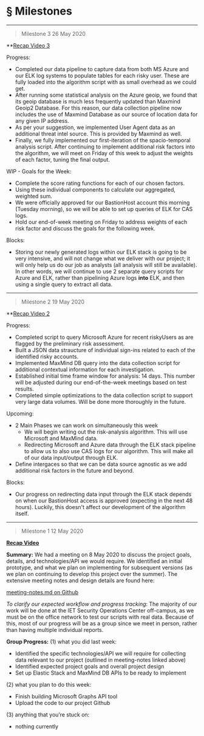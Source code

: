 ﻿
# § Milestones

------

> Milestone 3
> 26 May 2020

**[Recap Video 3](https://www.youtube.com/watch?v=u0Wd7o9tq_M)

Progress:
- Completed our data pipeline to capture data from both MS Azure and our ELK log systems to populate tables for each risky user. These are fully loaded into the algorithm script with as small overhead as we could get.
- After running some statistical analysis on the Azure geoip, we found that its geoip database is much less frequently updated than Maxmind Geoip2 Database. For this reason, our data collection pipeline now includes the use of Maxmind Database as our source of location data for any given IP address.
- As per your suggestion, we implemented User Agent data as an additional threat intel source. This is provided by Maxmind as well.
- Finally, we fully implemented our first-iteration of the spacio-temporal analysis script. After continuing to implement additional risk factors into the algorithm, we will meet on Friday of this week to adjust the weights of each factor, tuning the final output.

WIP - Goals for the Week:
- Complete the score rating functions for each of our chosen factors.
- Using these individual components to calculate our aggregated, weighted sum.
- We were officially approved for our BastionHost account this morning (Tuesday morning), so we will be able to set up queries of ELK for CAS logs.
- Hold our end-of-week meeting on Friday to address weights of each risk factor and discuss the goals for the following week.

Blocks:
- Storing our newly generated logs within our ELK stack is going to be very intensive, and will not change what we deliver with our project; it will only help us do our job as analysts (all analysis will still be available). In other words, we will continue to use 2 separate query scripts for Azure and ELK, rather than pipelining Azure logs **into** ELK, and then using a single query to extract all data.

------

> Milestone 2
> 19 May 2020

**[Recap Video 2](https://www.youtube.com/watch?v=9X872PMz32w&feature=youtu.be)

Progress:
- Completed script to query Microsoft Azure for recent riskyUsers as are flagged by the preliminary risk assessment.
- Built a JSON data straucture of individual sign-ins related to each of the identified risky accounts.
- Implemented MaxMind DB query into the data collection script for additional contextual information for each investigation.
- Established initial time frame window for analysis: 14 days. This number will be adjusted during our end-of-the-week meetings based on test results.
- Completed simple optimizations to the data collection script to support very large data volumes. Will be done more thoroughly in the future.

Upcoming:
- 2 Main Phases we can work on simultaneously this week
    - We will begin writing out the risk-analysis algorithm. This will use Microsoft and MaxMind data.
    - Redirecting Microsoft and Azure data through the ELK stack pipeline to allow us to also use CAS logs for our algorithm. This will make all of our data input/output through ELK.
- Define intergaces so that we can be data source agnostic as we add additional risk factors in the future and beyond.

Blocks:
- Our progress on redirecting data input through the ELK stack depends on when our BastionHost access is approved (expecting in the next 48 hours). Luckily, this doesn't affect our development of the algorithm itself.

------

> Milestone 1
> 12 May 2020


**[Recap Video](https://www.youtube.com/watch?v=PDeN6tICP9U&feature=youtu.be)**




**Summary:**
We had a meeting on 8 May 2020 to discuss the project goals, details, and technologies/API we would require. We identified an initial prototype, and what we plan on implementing for subsequent versions (as we plan on continuing to develop this project over the summer). The extensive meeting notes and design details are found here:

[meeting-notes.md on Github](https://github.com/ECS153/final-project-the-soc/blob/master/meeting-notes.md)

*To clarify our expected workflow and progress tracking*:
The majority of our work will be done at the IET Security Operations Center off-campus, as we must be on the office network to test our scripts with real data. Because of this, most of our progress will be as a group since we meet in person, rather than having multiple individual reports.

**Group Progress:**
(1) what you did last week:
 - Identified the specific technologies/API we will require for collecting data relevant to our project (outlined in meeting-notes linked above)
 - Identified expected project goals and overall project design
 - Set up Elastic Stack and MaxMind DB APIs to be ready to implement

(2) what you plan to do this week:
 - Finish building Microsoft Graphs API tool
 - Upload the code to our project Github

(3) anything that you’re stuck on:
 - nothing currently
